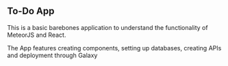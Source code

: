 ## To-Do App
This is a basic barebones application to understand the functionality of MeteorJS and React. 

The App features creating components, setting up databases, creating APIs and deployment through Galaxy
